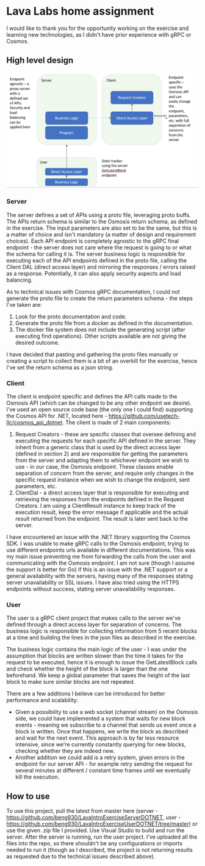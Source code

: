 ﻿# Lava Labs home assignment

I would like to thank you for the opportunity working on the exercise and learning new technologies, as I didn't have prior experience with gRPC or Cosmos.

## High level design

![image](LavaExerciseDesign.png)

### Server

The server defines a set of APIs using a proto file, leveraging proto buffs. The APIs return schema is similar to the Osmosis return schema, as defined in the exercise. The input parameters are also set to be the same, but this is a matter of choice and isn't mandatory (a matter of design and requirement choices). Each API endpoint is completely agnostic to the gRPC final endpoint - the server does not care where the request is going to or what the schema for calling it is. The server business logic is responsible for executing each of the API endpoints defined in the proto file, calling the Client DAL (direct access layer) and mirroring the responses / errors raised as a response. Potentially, it can also apply security aspects and load balancing.

As to technical issues with Cosmos gRPC documentation, I could not generate the proto file to create the return parameters schema - the steps I've taken are:

1. Look for the proto documentation and code.
2. Generate the proto file from a docker as defined in the documentation. 
3. The docker file system does not include the generating script (after executing find operations). Other scripts available are not giving the desired outcome.

I have decided that pasting and gathering the proto files manually or creating a script to collect them is a bit of an overkill for the exercise, hence I've set the return schema as a json string.

### Client

The client is endpoint specific and defines the API calls made to the Osmosis API (which can be changed to be any other endpoint we desire). I've used an open source code base (the only one I could find) supporting the Cosmos API for .NET, located here - https://github.com/usetech-llc/cosmos_api_dotnet.
The client is made of 2 main components:

1. Request Creators - these are specific classes that oversee defining and executing the requests for each specific API defined in the server. They inherit from a generic class that is used by the direct access layer (defined in section 2) and are responsible for getting the parameters from the server and adapting them to whichever endpoint we wish to use - in our case, the Osmosis endpoint. These classes enable separation of concern from the server, and require only changes in the specific request instance when we wish to change the endpoint, sent parameters, etc.
2. ClientDal - a direct access layer that is responsible for executing and retrieving the responses from the endpoints defined in the Request Creators. I am using a ClientResult instance to keep track of the execution result, keep the error message if applicable and the actual result returned from the endpoint. The result is later sent back to the server.

I have encountered an issue with the .NET library supporting the Cosmos SDK. I was unable to make gRPC calls to the Osmosis endpoint, trying to use different endpoints urls available in different documentations. This was my main issue preventing me from forwarding the calls from the user and communicating with the Osmosis endpoint. I am not sure (though I assume the support is better for Go) if this is an issue with the .NET support or a general availability with the servers, having many of the responses stating server unavailability or SSL issues. I have also tried using the HTTPS endpoints without success, stating server unavailability responses. 

### User

The user is a gRPC client project that makes calls to the server we've defined through a direct access layer for separation of concerns. The business logic is responsible for collecting information from 5 recent blocks at a time and building the lines in the json files as described in the exercise.

The business logic contains the main logic of the user - I was under the assumption that blocks are written slower than the time it takes for the request to be executed, hence it is enough to issue the GetLatestBlock calls and check whether the height of the block is larger than the one beforehand. We keep a global parameter that saves the height of the last block to make sure similar blocks are not repeated. 

There are a few additions I believe can be introduced for better performance and scalability:
- Given a possibility to use a web socket (channel stream) on the Osmosis side, we could have implemented a system that waits for new block events - meaning we subscribe to a channel that sends us event once a block is written. Once that happens, we write the block as described and wait for the next event. This approach is by far less resource intensive, since we're currently constantly querying for new blocks, checking whether they are indeed new.
- Another addition we could add is a retry system, given errors in the endpoint for our server API - for example retry sending the request for several minutes at different / constant time frames until we eventually kill the execution. 

## How to use

To use this project, pull the latest from master here (server - https://github.com/beng930/LavaIntroExerciseServerDOTNET, user - https://github.com/beng930/LavaIntroExerciseUserDOTNET/tree/master) or use the given .zip file I provided. Use Visual Studio to build and run the server. After the server is running, run the user project. I've uploaded all the files into the repo, so there shouldn't be any configurations or imports needed to run it (though as I described, the project is not returning results as requested due to the technical issues described above).


